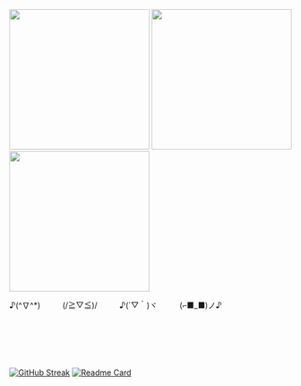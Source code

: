 <img src="https://github.com/user-attachments/assets/3a9f6934-63b1-4230-be5b-155c2019d3de" width="250" height="250" />
<img src="https://github.com/user-attachments/assets/51e51a79-9e1e-42b8-aaa9-e6222a5b9f1d" width="250" height="250" />
<img src="https://github.com/user-attachments/assets/ef3b371f-9f76-4c1c-93dd-258502c96662" width="250" height="250" />

♪(^∇^*)   &nbsp;&nbsp;&nbsp;&nbsp;&nbsp;&nbsp;&nbsp;&nbsp;   (/≧▽≦)/    &nbsp;&nbsp;&nbsp;&nbsp;&nbsp;&nbsp;&nbsp;&nbsp;   ♪(´▽｀)ヾ    &nbsp;&nbsp;&nbsp;&nbsp;&nbsp;&nbsp;&nbsp;&nbsp;  (⌐■_■)ノ♪
\
\
\
\
\
\
\
[![GitHub Streak](https://github-readme-streak-stats.herokuapp.com?user=CoconutGithub&theme=calm&hide_border=true&card_width=400&card_height=200&hide_longest_streak=true)](https://git.io/streak-stats)
[![Readme Card](https://github-readme-stats.vercel.app/api?username=CoconutGithub&theme=calm&count_private=true&hide=stars,issues,contribs&hide_rank=true&count_private=true&include_all_commits=true&hide_border=true)](https://github.com/anuraghazra/github-readme-stats)

